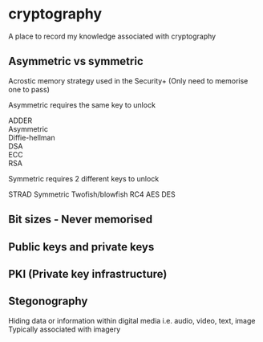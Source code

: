 # cryptography
A place to record my knowledge associated with cryptography

## Asymmetric vs symmetric
Acrostic memory strategy used in the Security+ (Only need to memorise one to pass)

Asymmetric requires the same key to unlock

ADDER
<br>
Asymmetric
<br>
Diffie-hellman
<br>
DSA
<br>
ECC
<br>
RSA

Symmetric requires 2 different keys to unlock

STRAD
Symmetric
Twofish/blowfish
RC4
AES
DES

## Bit sizes - Never memorised

## Public keys and private keys

## PKI (Private key infrastructure)

## Stegonography
Hiding data or information within digital media i.e. audio, video, text, image
Typically associated with imagery

